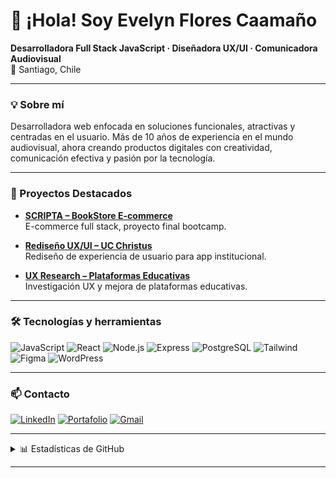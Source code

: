 <!-- Banner opcional: puedes crear una imagen en Canva y subirla aquí -->
<!-- ![Banner](./banner.png) -->

# 👋 ¡Hola! Soy Evelyn Flores Caamaño

**Desarrolladora Full Stack JavaScript · Diseñadora UX/UI · Comunicadora Audiovisual**  
📍 Santiago, Chile

---

### 💡 Sobre mí

Desarrolladora web enfocada en soluciones funcionales, atractivas y centradas en el usuario. Más de 10 años de experiencia en el mundo audiovisual, ahora creando productos digitales con creatividad, comunicación efectiva y pasión por la tecnología.

---

### 🚀 Proyectos Destacados

- [**SCRIPTA – BookStore E-commerce**](https://bookstore-owzt.onrender.com/)  
  E-commerce full stack, proyecto final bootcamp.

- [**Rediseño UX/UI – UC Christus**](https://www.behance.net/gallery/149982427/Diseno-UI/modules/846972083)  
  Rediseño de experiencia de usuario para app institucional.

- [**UX Research – Plataformas Educativas**](https://www.behance.net/gallery/141146777/UX-Research-Ingreso-Seguro)  
  Investigación UX y mejora de plataformas educativas.

---

### 🛠️ Tecnologías y herramientas

![JavaScript](https://img.shields.io/badge/-JavaScript-black?style=flat-square&logo=javascript)
![React](https://img.shields.io/badge/-React-black?style=flat-square&logo=react)
![Node.js](https://img.shields.io/badge/-Node.js-black?style=flat-square&logo=node.js)
![Express](https://img.shields.io/badge/-Express-black?style=flat-square&logo=express)
![PostgreSQL](https://img.shields.io/badge/-PostgreSQL-black?style=flat-square&logo=postgresql)
![Tailwind](https://img.shields.io/badge/-TailwindCSS-black?style=flat-square&logo=tailwindcss)
![Figma](https://img.shields.io/badge/-Figma-black?style=flat-square&logo=figma)
![WordPress](https://img.shields.io/badge/-WordPress-black?style=flat-square&logo=wordpress)

---

### 📫 Contacto

[![LinkedIn](https://img.shields.io/badge/-LinkedIn-0A66C2?style=flat-square&logo=linkedin&logoColor=white)](https://www.linkedin.com/in/...)
[![Portafolio](https://img.shields.io/badge/-Portafolio-379490?style=flat-square)](https://ahyamenosmal.github.io)
[![Gmail](https://img.shields.io/badge/-Gmail-D14836?style=flat-square&logo=gmail&logoColor=white)](mailto:evelyn.flores.caa@gmail.com)

---

<details>
<summary>📊 Estadísticas de GitHub</summary>
<br>
<img src="https://github-readme-stats.vercel.app/api?username=ahyamenosmal&show_icons=true&theme=algolia" alt="Evelyn's GitHub Stats" />
<img src="https://github-readme-stats.vercel.app/api/top-langs/?username=ahyamenosmal&layout=compact&theme=algolia" alt="Top Langs" />
</details>

---

<!--
✨ Gracias por visitar mi perfil :)
-->

